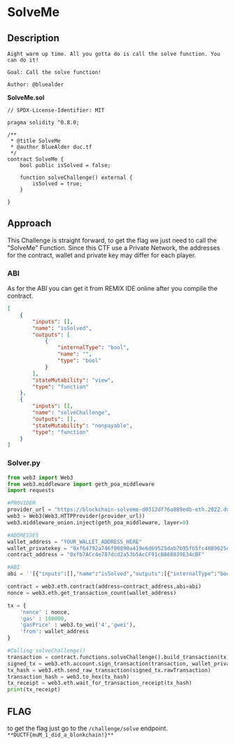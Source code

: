# **SolveMe**

## **Description**  
```
Aight warm up time. All you gotta do is call the solve function. You can do it!

Goal: Call the solve function!

Author: @bluealder
```

**SolveMe.sol**
```solidity
// SPDX-License-Identifier: MIT

pragma solidity ^0.8.0;

/**
 * @title SolveMe
 * @author BlueAlder duc.tf
 */
contract SolveMe {
    bool public isSolved = false;

    function solveChallenge() external {
        isSolved = true;
    }
   
}
```

## **Approach**

This Challenge is straight forward, to get the flag we just need to call the "SolveMe" Function. Since this CTF use a Private Network, the addresses for the contract, wallet and private key may differ for each player.

### **ABI**

As for the ABI you can get it from REMIX IDE online after you compile the contract.
```json
[
	{
		"inputs": [],
		"name": "isSolved",
		"outputs": [
			{
				"internalType": "bool",
				"name": "",
				"type": "bool"
			}
		],
		"stateMutability": "view",
		"type": "function"
	},
	{
		"inputs": [],
		"name": "solveChallenge",
		"outputs": [],
		"stateMutability": "nonpayable",
		"type": "function"
	}
]
```

### **Solver.py**
```python
from web3 import Web3
from web3.middleware import geth_poa_middleware
import requests

#PROVIDER                            
provider_url = "https://blockchain-solveme-d0312df76a889edb-eth.2022.ductf.dev/"
web3 = Web3(Web3.HTTPProvider(provider_url))
web3.middleware_onion.inject(geth_poa_middleware, layer=0)

#ADDRESSES
wallet_address = "YOUR_WALLET_ADDRESS_HERE"
wallet_privatekey = "0xf64792a746f00890a419e6d69525dab7b95fb5fc4889625d01fa7917e1a0447f"
contract_address = "0xfb7ACc4e787dcd2a53b5AcCF91cB868839E34cBF"

#ABI
abi = ''[{"inputs":[],"name":"isSolved","outputs":[{"internalType":"bool","name":"","type":"bool"}],"stateMutability":"view","type":"function"},{"inputs":[],"name":"solveChallenge","outputs":[],"stateMutability":"nonpayable","type":"function"}]''

contract = web3.eth.contract(address=contract_address,abi=abi)
nonce = web3.eth.get_transaction_count(wallet_address)

tx = {
    'nonce' : nonce,
    'gas' : 100000,
    'gasPrice' : web3.to_wei('4','gwei'),
    'from': wallet_address
}

#Calling solveChallenge()
transaction = contract.functions.solveChallenge().build_transaction(tx)
signed_tx = web3.eth.account.sign_transaction(transaction, wallet_privatekey)
tx_hash = web3.eth.send_raw_transaction(signed_tx.rawTransaction)
transaction_hash = web3.to_hex(tx_hash)
tx_receipt = web3.eth.wait_for_transaction_receipt(tx_hash)
print(tx_receipt)
```

## FLAG
to get the flag just go to the `/challenge/solve` endpoint.
```**DUCTF{muM_1_did_a_blonkchain!}**```
